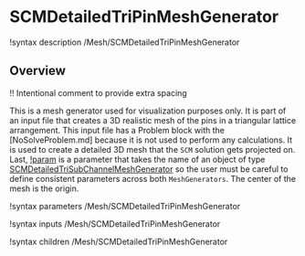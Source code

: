 # SCMDetailedTriPinMeshGenerator

!syntax description /Mesh/SCMDetailedTriPinMeshGenerator

## Overview

!! Intentional comment to provide extra spacing

This is a mesh generator used for visualization purposes only. It is part of an input file that creates
a 3D realistic mesh of the pins in a triangular lattice arrangement. This input file has a Problem block
with the [NoSolveProblem.md] because it is not used to perform any calculations. It is used to create a detailed 3D mesh that the `SCM` solution gets projected on. Last, [!param](/Mesh/SCMDetailedTriPinMeshGenerator/input) is a parameter that takes the name of an object of type [SCMDetailedTriSubChannelMeshGenerator](SCMDetailedTriSubChannelMeshGenerator.md) so the user must be careful to define consistent parameters across both `MeshGenerators`. The center of the mesh is the origin.

!syntax parameters /Mesh/SCMDetailedTriPinMeshGenerator

!syntax inputs /Mesh/SCMDetailedTriPinMeshGenerator

!syntax children /Mesh/SCMDetailedTriPinMeshGenerator
